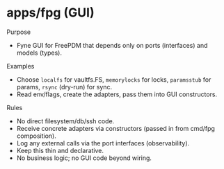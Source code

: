 # apps/fpg (GUI)

Purpose
- Fyne GUI for FreePDM that depends only on ports (interfaces) and models (types).

Examples
- Choose `localfs` for vaultfs.FS, `memorylocks` for locks, `paramsstub` for params, `rsync` (dry-run) for sync.
- Read env/flags, create the adapters, pass them into GUI constructors.

Rules
- No direct filesystem/db/ssh code.
- Receive concrete adapters via constructors (passed in from cmd/fpg composition).
- Log any external calls via the port interfaces (observability).
- Keep this thin and declarative.
- No business logic; no GUI code beyond wiring.